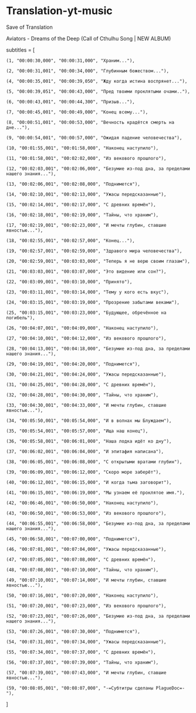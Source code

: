 # Translation-yt-music
Save of Translation

Aviators - Dreams of the Deep (Call of Cthulhu Song | NEW ALBUM) 

subtitles = [

    (1, "00:00:30,000", "00:00:31,000", "Храним..."),
    
    (2, "00:00:31,001", "00:00:34,000", "Глубинным божеством..."),
    
    (4, "00:00:35,001", "00:00:39,050", "Жду когда истина воспрянет..."),
    
    (5, "00:00:39,051", "00:00:43,000", "Пред твоими проклятыми очами.."),
    
    (6, "00:00:43,001", "00:00:44,300", "Призыв..."),
    
    (7, "00:00:45,001", "00:00:49,000", "Конец всему..."),
    
    (8, "00:00:51,001", "00:00:53,000", "Вечность крадётся смерть на дне..."),
    
    (9, "00:00:54,001", "00:00:57,000", "Ожидая падение человечества"),
    
    (10, "00:01:55,001", "00:01:58,000", "Наконец наступило"),
    
    (11, "00:01:58,001", "00:02:02,000", "Из векового прошлого"),
    
    (12, "00:02:03,001", "00:02:06,000", "Безумие из-под дна, за пределами нашего знания..."),
    
    (13, "00:02:06,001", "00:02:08,000", "Поднимется"),
    
    (14, "00:02:10,001", "00:02:13,000", "Ужасы передсказанные"),
    
    (15, "00:02:14,001", "00:02:17,000", "С древних времён"),
    
    (16, "00:02:18,001", "00:02:19,000", "Тайны, что храним"),
    
    (17, "00:02:19,001", "00:02:23,000", "И мечты глубин, ставшие явностью..."),
    
    (18, "00:02:55,001", "00:02:57,000", "Конец..."),
    
    (19, "00:02:57,001", "00:02:59,000", "Здравого мира человечества"),
    
    (20, "00:02:59,001", "00:03:03,000", "Теперь я не верю своим глазам"),
    
    (21, "00:03:03,001", "00:03:07,000", "Это видение или сон?"),
    
    (22, "00:03:09,001", "00:03:10,000", "Принято"),
    
    (23, "00:03:11,001", "00:03:14,000", "Тему у кого есть вкус"),
    
    (24, "00:03:15,001", "00:03:19,000", "Прозрение забытами веками"),
    
    (25, "00:03:15,001", "00:03:23,000", "Будующее, обречённое на погибель"),
    
    (26, "00:04:07,001", "00:04:09,000", "Наконец наступило"),
    
    (27, "00:04:10,001", "00:04:12,000", "Из векового прошлого"),
    
    (28, "00:04:13,001", "00:04:18,000", "Безумие из-под дна, за пределами нашего знания..."),
    
    (29, "00:04:19,001", "00:04:20,000", "Поднимется"),
    
    (30, "00:04:21,001", "00:04:24,000", "Ужасы передсказанные"),
    
    (31, "00:04:25,001", "00:04:28,000", "С древних времён"),
    
    (32, "00:04:28,001", "00:04:30,000", "Тайны, что храним"),
    
    (33, "00:04:30,001", "00:04:33,000", "И мечты глубин, ставшие явностью..."),
    
    (34, "00:05:50,001", "00:05:54,000", "И в волнах мы Блуждаем"),
    
    (35, "00:05:54,001", "00:05:57,000", "Ища наш конец"),
    
    (36, "00:05:58,001", "00:06:01,000", "Наша лодка идёт ко дну"),
    
    (37, "00:06:02,001", "00:06:04,000", "И эпитафия написана"),
    
    (38, "00:06:05,001", "00:06:08,000", "С открытыми вратами глубин"),
    
    (39, "00:06:09,001", "00:06:12,000", "Скоро море заберёт"),

    (40, "00:06:12,001", "00:06:15,000", "И когда тьма заговорит"),
    
    (41, "00:06:15,001", "00:06:19,000", "Мы узнаем её проклятое имя."),
    
    (42, "00:06:46,001", "00:06:50,000", "Наконец наступило"),
    
    (43, "00:06:50,001", "00:06:53,000", "Из векового прошлого"),
    
    (44, "00:06:55,001", "00:06:58,000", "Безумие из-под дна, за пределами нашего знания..."),
    
    (45, "00:06:58,001", "00:07:00,000", "Поднимется"),
    
    (46, "00:07:01,001", "00:07:04,000", "Ужасы передсказанные"),
    
    (47, "00:07:05,001", "00:07:08,000", "С древних времён"),
    
    (48, "00:07:08,001", "00:07:10,000", "Тайны, что храним"),
    
    (49, "00:07:10,001", "00:07:14,000", "И мечты глубин, ставшие явностью..."),
    
    (50, "00:07:16,001", "00:07:20,000", "Наконец наступило"),
    
    (51, "00:07:20,001", "00:07:23,000", "Из векового прошлого"),
    
    (52, "00:07:23,001", "00:07:26,000", "Безумие из-под дна, за пределами нашего знания..."),
    
    (53, "00:07:26,001", "00:07:30,000", "Поднимется"),
    
    (54, "00:07:31,001", "00:07:34,000", "Ужасы передсказанные"),
    
    (55, "00:07:34,001", "00:07:37,000", "С древних времён"),
    
    (56, "00:07:37,001", "00:07:39,000", "Тайны, что храним"),
    
    (57, "00:07:39,001", "00:07:43,000", "И мечты глубин, ставшие явностью..."),
    
    (59, "00:08:05,001", "00:08:07,000", "-=Субтитры сделаны PlagueDoc=-"),

]
